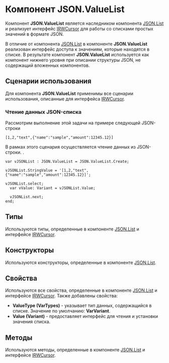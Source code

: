 ﻿---
Keywords: JSON,ValueList
---

# Компонент JSON.ValueList

Компонент **JSON.ValueList** является наследником компонента [JSON.List](List "Компонент JSON.List") и реализует интерфейс [IRWCursor](..\IRWCursor.Default "Интерфейс IRWCursor") для работы со списками простых значений в формате JSON.

В отличие от компонента [JSON.List](List "Компонент JSON.List") в компоненте **JSON.ValueList** реализован интерфейс доступа к значениям, которые находятся в списке. В результате компонент **JSON.ValueList** используется как компонент нижнего уровня при описании структуры JSON, не содержащий вложенных компонентов.

## Сценарии использования
Для компонента **JSON.ValueList** применимы все сценарии использования, описанные для интерфейса [IRWCursor](..\IRWCursor.Default "Интерфейс IRWCursor").

### Чтение данных JSON-списка

Рассмотрим выполнение этой задачи на примере следующей JSON-строки

    [1,2,"text",{"name":"sample","amount":12345.12}]

В рамках этого сценария осуществляется чтение данных из JSON-строки. .

    var vJSONList : JSON.ValueList = JSON.ValueList.Create;
    
    vJSONList.StringValue = '[1,2,"text",{"name":"sample","amount":12345.12}]';

    vJSONList.select;
      var vValue: Variant = vJSONList.Value;

      vJSONList.next;
    end;       
    
## Типы

Используются типы, определенные в компоненте [JSON.List](List "Компонент JSON.List") и интерфейсе [IRWCursor](..\IRWCursor.Default "Интерфейс IRWCursor").

## Конструкторы

Используются конструкторы, определенные в компоненте [JSON.List](List "Компонент JSON.List").

## Свойства

Используются все свойства, определенные в компоненте [JSON.List](List "Компонент JSON.List") и интерфейсе [IRWCursor](..\IRWCursor.Default "Интерфейс IRWCursor"). Также добавлены свойства:

* **ValueType (VarTypes)** - указывает тип данных, содержащийся в списке. Значение по умолчанию: **VarVariant**.
* **Value (Variant)** - предоставляет интерфейс для чтения и установки значения списка.
 
## Методы

Используются методы, определенные в компоненте [JSON.List](List "Компонент JSON.List") и интерфейсе [IRWCursor](..\IRWCursor.Default "Интерфейс IRWCursor").